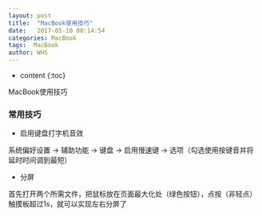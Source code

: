 ```yaml
---
layout: post
title:  "MacBook使用技巧"
date:   2017-05-10 08:14:54
categories: MacBook
tags:  MacBook
author: WHS
---
```


* content
{:toc}

MacBook使用技巧





### 常用技巧

* 启用键盘打字机音效

系统偏好设置 -> 辅助功能 -> 键盘 -> 启用慢速键 -> 选项（勾选使用按键音并将延时时间调到最短）

* 分屏

首先打开两个所需文件，把鼠标放在页面最大化处（绿色按钮），点按（非轻点）触摸板超过1s，就可以实现左右分屏了




